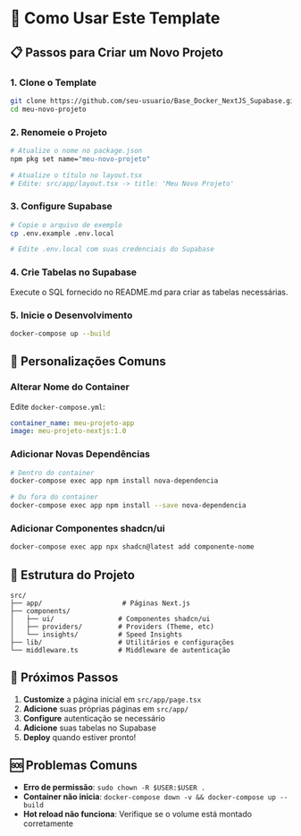 # 🚀 Como Usar Este Template

## 📋 **Passos para Criar um Novo Projeto**

### 1. **Clone o Template**
```bash
git clone https://github.com/seu-usuario/Base_Docker_NextJS_Supabase.git meu-novo-projeto
cd meu-novo-projeto
```

### 2. **Renomeie o Projeto**
```bash
# Atualize o nome no package.json
npm pkg set name="meu-novo-projeto"

# Atualize o título no layout.tsx
# Edite: src/app/layout.tsx -> title: 'Meu Novo Projeto'
```

### 3. **Configure Supabase**
```bash
# Copie o arquivo de exemplo
cp .env.example .env.local

# Edite .env.local com suas credenciais do Supabase
```

### 4. **Crie Tabelas no Supabase**
Execute o SQL fornecido no README.md para criar as tabelas necessárias.

### 5. **Inicie o Desenvolvimento**
```bash
docker-compose up --build
```

## 🔧 **Personalizações Comuns**

### **Alterar Nome do Container**
Edite `docker-compose.yml`:
```yaml
container_name: meu-projeto-app
image: meu-projeto-nextjs:1.0
```

### **Adicionar Novas Dependências**
```bash
# Dentro do container
docker-compose exec app npm install nova-dependencia

# Ou fora do container
docker-compose exec app npm install --save nova-dependencia
```

### **Adicionar Componentes shadcn/ui**
```bash
docker-compose exec app npx shadcn@latest add componente-nome
```

## 📁 **Estrutura do Projeto**

```
src/
├── app/                    # Páginas Next.js
├── components/
│   ├── ui/                # Componentes shadcn/ui
│   ├── providers/         # Providers (Theme, etc)
│   └── insights/          # Speed Insights
├── lib/                   # Utilitários e configurações
└── middleware.ts          # Middleware de autenticação
```

## 🎯 **Próximos Passos**

1. **Customize** a página inicial em `src/app/page.tsx`
2. **Adicione** suas próprias páginas em `src/app/`
3. **Configure** autenticação se necessário
4. **Adicione** suas tabelas no Supabase
5. **Deploy** quando estiver pronto!

## 🆘 **Problemas Comuns**

- **Erro de permissão**: `sudo chown -R $USER:$USER .`
- **Container não inicia**: `docker-compose down -v && docker-compose up --build`
- **Hot reload não funciona**: Verifique se o volume está montado corretamente
